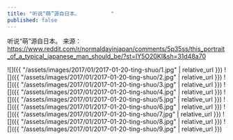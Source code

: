 ```yaml
---
title: "听说“萌”源自日本。          "
published: false
---
```

听说“萌”源自日本。          来源：https://www.reddit.com/r/normaldayinjapan/comments/5p35ss/this_portrait_of_a_typical_japanese_man_should_be/?st=IY5O20KI&sh=31d48a70



![]({{ "/assets/images/2017/01/2017-01-20-ting-shuo/1.jpg" | relative_url }})
![]({{ "/assets/images/2017/01/2017-01-20-ting-shuo/2.jpg" | relative_url }})
![]({{ "/assets/images/2017/01/2017-01-20-ting-shuo/3.jpg" | relative_url }})
![]({{ "/assets/images/2017/01/2017-01-20-ting-shuo/4.jpg" | relative_url }})
![]({{ "/assets/images/2017/01/2017-01-20-ting-shuo/5.jpg" | relative_url }})
![]({{ "/assets/images/2017/01/2017-01-20-ting-shuo/6.jpg" | relative_url }})
![]({{ "/assets/images/2017/01/2017-01-20-ting-shuo/7.jpg" | relative_url }})
![]({{ "/assets/images/2017/01/2017-01-20-ting-shuo/8.jpg" | relative_url }})
![]({{ "/assets/images/2017/01/2017-01-20-ting-shuo/9.jpg" | relative_url }})
